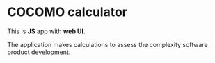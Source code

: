 # COCOMO calculator

This is **JS** app with **web UI**. 

The application makes calculations to assess the complexity software
 product development.

